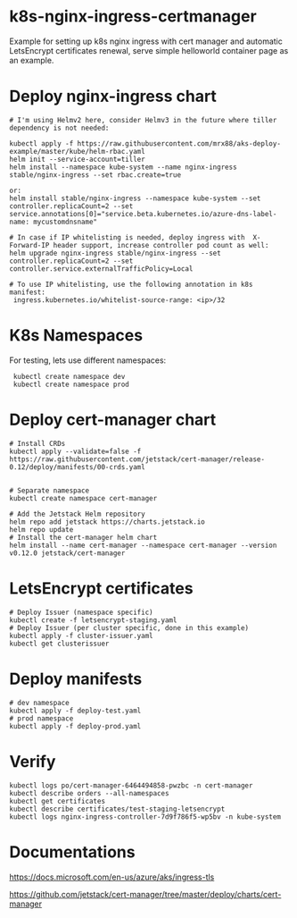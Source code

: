 # k8s-nginx-ingress-certmanager
Example for setting up k8s nginx ingress with cert manager and automatic LetsEncrypt certificates renewal, serve simple helloworld container page as an example.



# Deploy nginx-ingress chart

```
# I'm using Helmv2 here, consider Helmv3 in the future where tiller dependency is not needed:

kubectl apply -f https://raw.githubusercontent.com/mrx88/aks-deploy-example/master/kube/helm-rbac.yaml
helm init --service-account=tiller
helm install --namespace kube-system --name nginx-ingress stable/nginx-ingress --set rbac.create=true

or: 
helm install stable/nginx-ingress --namespace kube-system --set controller.replicaCount=2 --set service.annotations[0]="service.beta.kubernetes.io/azure-dns-label-name: mycustomdnsname"

# In case if IP whitelisting is needed, deploy ingress with  X-Forward-IP header support, increase controller pod count as well:
helm upgrade nginx-ingress stable/nginx-ingress --set controller.replicaCount=2 --set controller.service.externalTrafficPolicy=Local

# To use IP whitelisting, use the following annotation in k8s manifest:
 ingress.kubernetes.io/whitelist-source-range: <ip>/32
```


# K8s Namespaces

For testing, lets use different namespaces:
```
 kubectl create namespace dev
 kubectl create namespace prod
```
# Deploy cert-manager chart

```
# Install CRDs
kubectl apply --validate=false -f https://raw.githubusercontent.com/jetstack/cert-manager/release-0.12/deploy/manifests/00-crds.yaml


# Separate namespace
kubectl create namespace cert-manager
 
# Add the Jetstack Helm repository
helm repo add jetstack https://charts.jetstack.io
helm repo update
# Install the cert-manager helm chart
helm install --name cert-manager --namespace cert-manager --version v0.12.0 jetstack/cert-manager
```

# LetsEncrypt certificates

```
# Deploy Issuer (namespace specific)
kubectl create -f letsencrypt-staging.yaml
# Deploy Issuer (per cluster specific, done in this example)
kubectl apply -f cluster-issuer.yaml
kubectl get clusterissuer
```

# Deploy manifests
```
# dev namespace
kubectl apply -f deploy-test.yaml
# prod namespace
kubectl apply -f deploy-prod.yaml
```

# Verify

```
kubectl logs po/cert-manager-6464494858-pwzbc -n cert-manager
kubectl describe orders --all-namespaces
kubectl get certificates
kubectl describe certificates/test-staging-letsencrypt
kubectl logs nginx-ingress-controller-7d9f786f5-wp5bv -n kube-system
```

 # Documentations
 
https://docs.microsoft.com/en-us/azure/aks/ingress-tls

https://github.com/jetstack/cert-manager/tree/master/deploy/charts/cert-manager
```